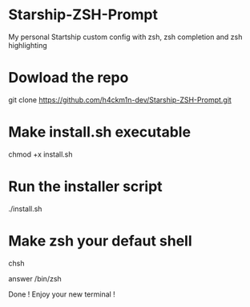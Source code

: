# Starship-ZSH-Prompt
My personal Startship custom config with zsh, zsh completion and zsh highlighting


# Dowload the repo
git clone https://github.com/h4ckm1n-dev/Starship-ZSH-Prompt.git

# Make install.sh executable
chmod +x install.sh

# Run the installer script
./install.sh

# Make zsh your defaut shell

chsh

answer /bin/zsh

Done ! Enjoy your new terminal !
